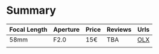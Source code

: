 # Summary

| Focal Length 	| Aperture 	| Price 	| Reviews 	| Urls 	|
|--------------	|----------	|-------	|---------	|------	|
| 58mm 	| F2.0 	| 15€	| TBA 	| [OLX](https://www.olx.ua/list/q-helios-44-2/?search%5Border%5D=filter_float_price%3Aasc&currency=EUR) 	|
|  	|  	|  	|  	|  	|


